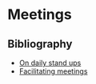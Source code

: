 # Meetings

## Bibliography

* [On daily stand ups](https://buildthestage.com/the-daily-standup-is-a-waste-of-time/)
* [Facilitating meetings](https://buildthestage.com/five-methods-of-facilitation-i-use-for-collaborative-meetings/)
